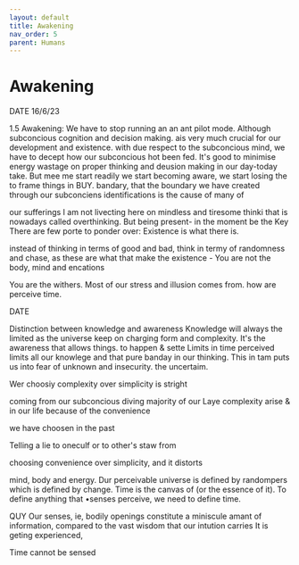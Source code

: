 ```yaml
---
layout: default
title: Awakening
nav_order: 5
parent: Humans
---
```


# Awakening


DATE 16/6/23

1.5 Awakening: We have to stop running an an ant pilot mode. Although subconcious cognition and decision making. ais very much crucial for our development and existence. with due respect to the subconcious mind, we have to decept how our subconcious hot been fed. It's good to minimise energy wastage on proper thinking and deusion making in our day-today take. But mee me start readily we start becoming aware, we start losing the to frame things in BUY. bandary, that the boundary we have created through our subconciens identifications is the cause of many of

our sufferings I am not livecting here on mindless and tiresome thinki that is nowadays called overthinking. But being present- in the moment be the Key There are few porte to ponder over: Existence is what there is.

instead of thinking in terms of good and bad, think in termy of randomness and chase, as these are what that make the existence - You are not the body, mind and encations

You are the withers. Most of our stress and illusion comes from. how are perceive time.



DATE

Distinction between knowledge and awareness Knowledge will always the limited as the universe keep on charging form and complexity. It's the awareness that allows things. to happen & sette Limits in time perceived limits all our knowlege and that pure banday in our thinking. This in tam puts us into fear of unknown and insecurity. the uncertaim.

Wer choosiy complexity over simplicity is stright

coming from our subconcious diving majority of our Laye complexity arise & in our life because of the convenience

we have choosen in the past

Telling a lie to oneculf or to other's staw from

choosing convenience over simplicity, and it distorts

mind, body and energy. Dur perceivable universe is defined by randompers which is defined by change. Time is the canvas of (or the essence of it). To define anything that •senses perceive, we need to define time.

QUY Our senses, ie, bodily openings constitute a miniscule amant of information, compared to the vast wisdom that our intution carries It is geting experienced,

Time cannot be sensed